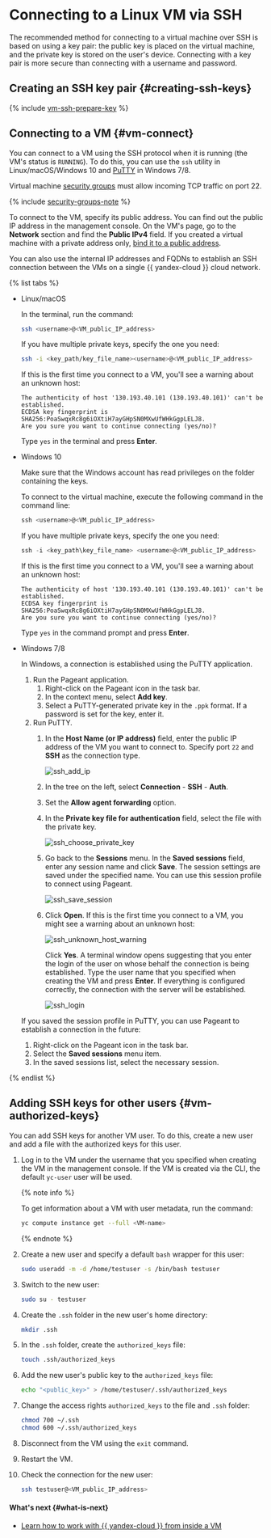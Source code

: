# Connecting to a Linux VM via SSH

The recommended method for connecting to a virtual machine over SSH is based on using a key pair: the public key is placed on the virtual machine, and the private key is stored on the user's device. Connecting with a key pair is more secure than connecting with a username and password.

## Creating an SSH key pair {#creating-ssh-keys}

{% include [vm-ssh-prepare-key](../../../_includes/vm-ssh-prepare-key.md) %}

## Connecting to a VM {#vm-connect}

You can connect to a VM using the SSH protocol when it is running (the VM's status is `RUNNING`). To do this, you can use the `ssh` utility in Linux/macOS/Windows 10 and [PuTTY](https://www.chiark.greenend.org.uk/~sgtatham/putty/) in Windows 7/8.

Virtual machine [security groups](../../../vpc/concepts/security-groups.md) must allow incoming TCP traffic on port 22.

{% include [security-groups-note](../../_includes_service/security-groups-note.md) %}

To connect to the VM, specify its public address. You can find out the public IP address in the management console. On the VM's page, go to the **Network** section and find the **Public IPv4** field. If you created a virtual machine with a private address only, [bind it to a public address](../vm-control/vm-attach-public-ip.md).

You can also use the internal IP addresses and FQDNs to establish an SSH connection between the VMs on a single {{ yandex-cloud }} cloud network.

{% list tabs %}

- Linux/macOS

   In the terminal, run the command:

   ```bash
   ssh <username>@<VM_public_IP_address>
   ```

   If you have multiple private keys, specify the one you need:

   ```bash
   ssh -i <key_path/key_file_name><username>@<VM_public_IP_address>
   ```

   If this is the first time you connect to a VM, you'll see a warning about an unknown host:

   ```
   The authenticity of host '130.193.40.101 (130.193.40.101)' can't be established.
   ECDSA key fingerprint is SHA256:PoaSwqxRc8g6iOXtiH7ayGHpSN0MXwUfWHkGgpLELJ8.
   Are you sure you want to continue connecting (yes/no)?
   ```

   Type `yes` in the terminal and press **Enter**.

- Windows 10

   Make sure that the Windows account has read privileges on the folder containing the keys.

   To connect to the virtual machine, execute the following command in the command line:

   ```powershell
   ssh <username>@<VM_public_IP_address>
   ```

   If you have multiple private keys, specify the one you need:

   ```powershell
   ssh -i <key_path\key_file_name> <username>@<VM_public_IP_address>
   ```

   If this is the first time you connect to a VM, you'll see a warning about an unknown host:

   ```
   The authenticity of host '130.193.40.101 (130.193.40.101)' can't be established.
   ECDSA key fingerprint is SHA256:PoaSwqxRc8g6iOXtiH7ayGHpSN0MXwUfWHkGgpLELJ8.
   Are you sure you want to continue connecting (yes/no)?
   ```

   Type `yes` in the command prompt and press **Enter**.


- Windows 7/8

   In Windows, a connection is established using the PuTTY application.

   1. Run the Pageant application.
      1. Right-click on the Pageant icon in the task bar.
      1. In the context menu, select **Add key**.
      1. Select a PuTTY-generated private key in the `.ppk` format. If a password is set for the key, enter it.
   1. Run PuTTY.
      1. In the **Host Name (or IP address)** field, enter the public IP address of the VM you want to connect to. Specify port `22` and **SSH** as the connection type.

         ![ssh_add_ip](../../../_assets/compute/ssh-putty/ssh_add_ip.png)

      1. In the tree on the left, select **Connection** - **SSH** - **Auth**.
      1. Set the **Allow agent forwarding** option.
      1. In the **Private key file for authentication** field, select the file with the private key.

         ![ssh_choose_private_key](../../../_assets/compute/ssh-putty/ssh_choose_private_key.png)

      1. Go back to the **Sessions** menu. In the **Saved sessions** field, enter any session name and click **Save**. The session settings are saved under the specified name. You can use this session profile to connect using Pageant.

         ![ssh_save_session](../../../_assets/compute/ssh-putty/ssh_save_session.png)

      1. Click **Open**. If this is the first time you connect to a VM, you might see a warning about an unknown host:

         ![ssh_unknown_host_warning](../../../_assets/compute/ssh-putty/ssh_unknown_host_warning.png)

         Click **Yes**. A terminal window opens suggesting that you enter the login of the user on whose behalf the connection is being established. Type the user name that you specified when creating the VM and press **Enter**. If everything is configured correctly, the connection with the server will be established.

         ![ssh_login](../../../_assets/compute/ssh-putty/ssh_login.png)

   If you saved the session profile in PuTTY, you can use Pageant to establish a connection in the future:

   1. Right-click on the Pageant icon in the task bar.
   1. Select the **Saved sessions** menu item.
   1. In the saved sessions list, select the necessary session.

{% endlist %}

## Adding SSH keys for other users {#vm-authorized-keys}

You can add SSH keys for another VM user. To do this, create a new user and add a file with the authorized keys for this user.

1. Log in to the VM under the username that you specified when creating the VM in the management console. If the VM is created via the CLI, the default `yc-user` user will be used.

   {% note info %}

   To get information about a VM with user metadata, run the command:

   ```bash
   yc compute instance get --full <VM-name>
   ```

   {% endnote %}

1. Create a new user and specify a default `bash` wrapper for this user:

   ```bash
   sudo useradd -m -d /home/testuser -s /bin/bash testuser
   ```

1. Switch to the new user:

   ```bash
   sudo su - testuser
   ```

1. Create the `.ssh` folder in the new user's home directory:

   ```bash
   mkdir .ssh
   ```

1. In the `.ssh` folder, create the `authorized_keys` file:

   ```bash
   touch .ssh/authorized_keys
   ```

1. Add the new user's public key to the `authorized_keys` file:

   ```bash
   echo "<public_key>" > /home/testuser/.ssh/authorized_keys
   ```

1. Change the access rights `authorized_keys` to the file and `.ssh` folder:

   ```bash
   chmod 700 ~/.ssh
   chmod 600 ~/.ssh/authorized_keys
   ```

1. Disconnect from the VM using the `exit` command.
1. Restart the VM.
1. Check the connection for the new user:

   ```bash
   ssh testuser@<VM_public_IP_address>
   ```

#### What's next {#what-is-next}

* [Learn how to work with {{ yandex-cloud }} from inside a VM](auth-inside-vm.md)
